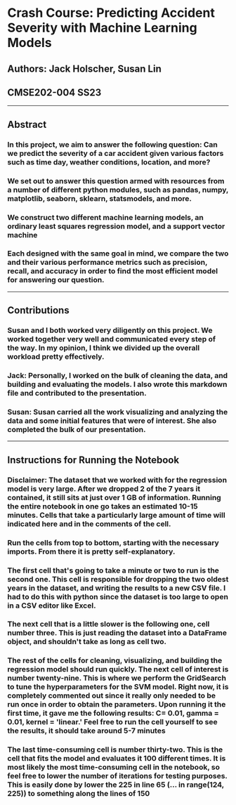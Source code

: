 # Crash Course: Predicting Accident Severity with Machine Learning Models
## Authors: Jack Holscher, Susan Lin
## CMSE202-004 SS23 

----

## Abstract
### In this project, we aim to answer the following question: Can we predict the severity of a car accident given various factors such as time day, weather conditions, location, and more?

### We set out to answer this question armed with resources from a number of different python modules, such as pandas, numpy, matplotlib, seaborn, sklearn, statsmodels, and more.

### We construct two different machine learning models, an ordinary least squares regression model, and a support vector machine

### Each designed with the same goal in mind, we compare the two and their various performance metrics such as precision, recall, and accuracy in order to find the most efficient model for answering our question.

----

## Contributions
### Susan and I both worked very diligently on this project. We worked together very well and communicated every step of the way. In my opinion, I think we divided up the overall workload pretty effectively.

### Jack: Personally, I worked on the bulk of cleaning the data, and building and evaluating the models. I also wrote this markdown file and contributed to the presentation.

### Susan: Susan carried all the work visualizing and analyzing the data and some initial features that were of interest. She also completed the bulk of our presentation.

----

## Instructions for Running the Notebook

### Disclaimer: The dataset that we worked with for the regression model is very large. After we dropped 2 of the 7 years it contained, it still sits at just over 1 GB of information. Running the entire notebook in one go takes an estimated 10-15 minutes. Cells that take a particularly large amount of time will indicated here and in the comments of the cell.

### Run the cells from top to bottom, starting with the necessary imports. From there it is pretty self-explanatory.

### The first cell that's going to take a minute or two to run is the second one. This cell is responsible for dropping the two oldest years in the dataset, and writing the results to a new CSV file. I had to do this with python since the dataset is too large to open in a CSV editor like Excel.

### The next cell that is a little slower is the following one, cell number three. This is just reading the dataset into a DataFrame object, and shouldn't take as long as cell two.

### The rest of the cells for cleaning, visualizing, and building the regression model should run quickly. The next cell of interest is number twenty-nine. This is where we perform the GridSearch to tune the hyperparameters for the SVM model. Right now, it is completely commented out since it really only needed to be run once in order to obtain the parameters. Upon running it the first time, it gave me the following results: C= 0.01, gamma = 0.01, kernel = 'linear.' Feel free to run the cell yourself to see the results, it should take around 5-7 minutes

### The last time-consuming cell is number thirty-two. This is the cell that fits the model and evaluates it 100 different times. It is most likely the most time-consuming cell in the notebook, so feel free to lower the number of iterations for testing purposes. This is easily done by lower the 225 in line 65 (... in range(124, 225))  to something along the lines of 150